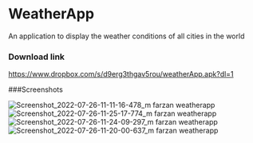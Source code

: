 # WeatherApp
An application to display the weather conditions of all cities in the world


### Download link
https://www.dropbox.com/s/d9erg3thgav5rou/weatherApp.apk?dl=1

###Screenshots

![Screenshot_2022-07-26-11-11-16-478_m farzan weatherapp](https://user-images.githubusercontent.com/60168299/181104158-d930350f-4460-4554-bc78-e4f7bc926d92.jpg)
![Screenshot_2022-07-26-11-25-17-774_m farzan weatherapp](https://user-images.githubusercontent.com/60168299/181104163-76748e28-0b16-4f01-b3b7-4d3890b511cc.jpg)
![Screenshot_2022-07-26-11-24-09-297_m farzan weatherapp](https://user-images.githubusercontent.com/60168299/181104166-b6a78b1a-30b2-4c0f-be3a-9a3dd68f5fa3.jpg)
![Screenshot_2022-07-26-11-20-00-637_m farzan weatherapp](https://user-images.githubusercontent.com/60168299/181104170-86d0102a-659c-403d-99a4-29a9a752f7a3.jpg)
